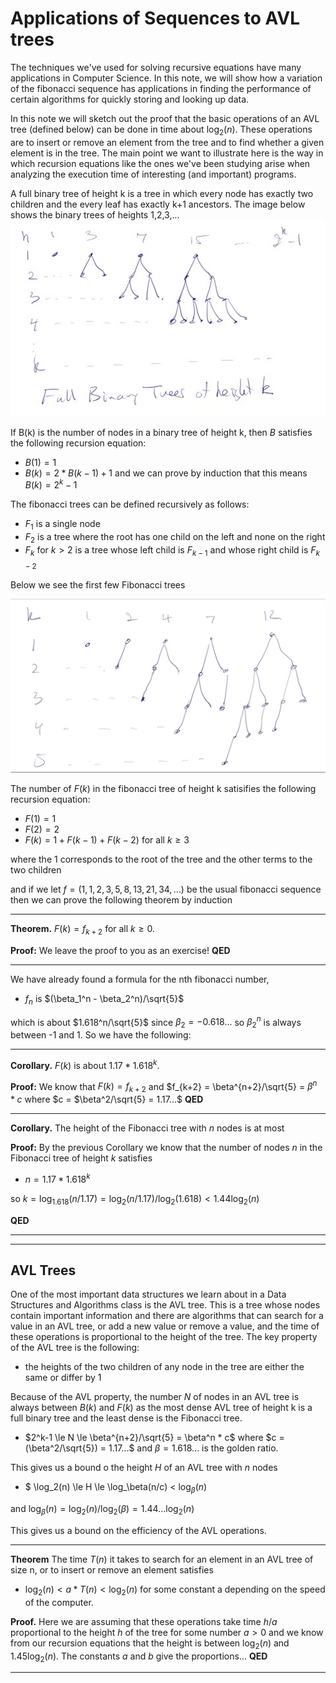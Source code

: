 # Applications of Sequences to AVL trees

The techniques we've used for solving recursive equations have many applications in Computer Science.
In this note, we will show how a variation of the fibonacci sequence has applications in finding the
performance of certain algorithms for quickly storing and looking up data.

In this note we will sketch out the proof that the basic operations of an AVL tree (defined below)
can be done in time about $\log_2(n)$.  These operations are to insert or remove an element from the tree
and to find whether a given element is in the tree. The main point we want to illustrate here is the
way in which recursion equations like the ones we've been studying arise when analyzing the execution time
of interesting (and important) programs.

A full binary tree of height k is a tree in which every node has exactly two children and the every leaf
has exactly k+1 ancestors. The image below shows the binary trees of heights 1,2,3,...
![Full Binary Trees](BinaryTrees.png)

If B(k) is the number of nodes in a binary tree of height k, then $B$ satisfies the following recursion equation:
* $B(1)=1$
* $B(k) = 2*B(k-1) + 1$
and we can prove by induction that this means $B(k) = 2^k-1$

The fibonacci trees can be defined recursively as follows:
* $F_1$ is a single node
* $F_2$ is a tree where the root has one child on the left and none on the right
* $F_k$ for $k>2$ is a tree whose left child is $F_{k-1}$ and whose right child is $F_{k-2}$

Below we see the first few Fibonacci trees

![FibonacciTrees](FibonacciTrees.png)

The number of $F(k)$ in the fibonacci tree of height k satisifies the following recursion equation:
* $F(1)=1$
* $F(2)=2$
* $F(k) = 1+ F(k-1)+F(k-2)$ for all $k\ge 3$

where the $1$ corresponds to the root of the tree and the other terms to the two children

and if we let $f = (1,1,2,3,5,8,13,21,34,...)$ be the usual fibonacci sequence then we can prove the following theorem by induction

---

**Theorem.** $F(k) = f_{k+2}$ for all $k\ge 0$.

**Proof:** We leave the proof to you as an exercise! **QED**

---

We have already found a formula for the nth fibonacci number,  
* $f_n$ is $(\beta_1^n - \beta_2^n)/\sqrt{5}$

which is about $1.618^n/\sqrt{5}$ since $\beta_2 = -0.618...$ so $\beta_2^n$ is always between -1 and 1.
So we have the following:

---

**Corollary.** $F(k)$ is about $1.17*1.618^k$.

**Proof:** 
We know that $F(k) = f_{k+2}$  and $f_{k+2} = \beta^{n+2}/\sqrt{5} = $\beta^n * c$ where $c = $\beta^2/\sqrt{5} = 1.17...$
**QED**

---

**Corollary.** The height of the Fibonacci tree with $n$ nodes is at most 

**Proof:**
By the previous Corollary we know that the number of nodes $n$ in the Fibonacci tree of height $k$ satisfies
* $n = 1.17 * 1.618^k$

so $k = \log_{1.618}(n/1.17) = \log_2(n/1.17)/\log_2(1.618) \lt 1.44 \log_2(n)$

**QED**

---


---

## AVL Trees
One of the most important data structures we learn about in a Data Structures and Algorithms class is the AVL tree. This is a tree whose nodes
contain important information and there are algorithms that can search for a value in an AVL tree, or add a new value or remove a value, and the time
of these operations is proportional to the height of the tree.  The key property of the AVL tree is the following:
* the heights of the two children of any node in the tree are either the same or differ by 1

Because of the AVL property, the number $N$ of nodes in an AVL tree is always between $B(k)$ and $F(k)$ as the most dense AVL tree of height k is a full binary tree
and the least dense is the Fibonacci tree. 
* $2^k-1 \le N \le \beta^{n+2}/\sqrt{5} = \beta^n * c$ where $c = (\beta^2/\sqrt{5}) = 1.17...$ and $\beta = 1.618...$ is the golden ratio.

This gives us a bound o the height $H$ of an AVL tree with $n$ nodes
* $ \log_2(n) \le H \le \log_\beta(n/c) < $\log_\beta(n)$

and $\log_\beta(n) = \log_2(n)/\log_2(\beta) = 1.44... \log_2(n)$

This gives us a bound on the efficiency of the AVL operations.

---

**Theorem** The time $T(n)$ it takes to search for an element in an AVL tree of size n, or to insert or remove an element satisfies
* $\log_2(n) \lt a*T(n) \lt \log_2(n)$ for some constant a depending on the speed of the computer.

**Proof.** Here we are assuming that these operations take time $h/a$ proportional to the height $h$ of the tree for some number $a\gt 0$
and we know from our recursion equations that the height is between $\log_2(n)$ and $1.45 \log_2(n)$.  The constants $a$ and $b$ give the proportions... **QED**

---



